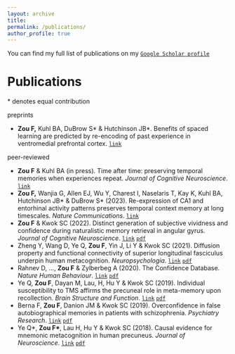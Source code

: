```yaml
---
layout: archive
title: 
permalink: /publications/
author_profile: true
---
```


<!-- Google tag (gtag.js) -->
<script async src="https://www.googletagmanager.com/gtag/js?id=G-DSE37TPFBZ"></script>
<script>
  window.dataLayer = window.dataLayer || [];
  function gtag(){dataLayer.push(arguments);}
  gtag('js', new Date());

  gtag('config', 'G-DSE37TPFBZ');
</script>

<!--{% if author.googlescholar %}
  You can also find my articles on <u><a href="{{author.googlescholar}}">my Google Scholar profile</a>.</u>
{% endif %}

{% include base_path %}

{% for post in site.publications reversed %}
  {% include archive-single.html %}
{% endfor %}-->

You can find my full list of publications on my [`Google Scholar profile`](https://scholar.google.com/citations?user=dOQwWbAAAAAJ&hl=en)

Publications
=======
\* denotes equal contribution

preprints
* **Zou F,** Kuhl BA, DuBrow S* & Hutchinson JB*. Benefits of spaced learning are predicted by re-encoding of past experience in ventromedial prefrontal cortex. [`link`](https://doi.org/10.1101/2024.05.14.594263)

peer-reviewed
* **Zou F** & Kuhl BA (in press). Time after time: preserving temporal memories when experiences repeat. *Journal of Cognitive Neuroscience*. [`link`](https://doi.org/10.1162/jocn_a_02212)
* **Zou F,** Wanjia G, Allen EJ, Wu Y, Charest I, Naselaris T, Kay K, Kuhl BA, Hutchinson JB* & DuBrow S* (2023). Re-expression of CA1 and entorhinal activity patterns preserves temporal context memory at long timescales. *Nature Communications*. [`link`](https://doi.org/10.1038/s41467-023-40100-8)
* **Zou F** & Kwok SC (2022). Distinct generation of subjective vividness and confidence during naturalistic memory retrieval in angular gyrus. *Journal of Cognitive Neuroscience*. [`link`](https://doi.org/10.1162/jocn_a_01838) [`pdf`](http://futingzou.github.io/files/JoCN2022.pdf) 
* Zheng Y, Wang D, Ye Q, **Zou F**, Yin J, Li Y & Kwok SC (2021). Diffusion property and functional connectivity of superior longitudinal fasciculus underpin human metacognition. *Neuropsychologia*. [`link`](https://www.sciencedirect.com/science/article/pii/S0028393221000981) [`pdf`](http://futingzou.github.io/files/Neuropsychologia_2021.pdf) 
* Rahnev D, …, **Zou F** & Zylberbeg A (2020). The Confidence Database. *Nature Human Behaviour*. [`link`](https://www.nature.com/articles/s41562-019-0813-1) [`pdf`](http://futingzou.github.io/files/NHB_2020.pdf)
* Ye Q, **Zou F**, Dayan M, Lau, H, Hu Y & Kwok SC (2019). Individual susceptibility to TMS affirms the precuneal role in meta-memory upon recollection. *Brain Structure and Function*. [`link`](https://link.springer.com/article/10.1007/s00429-019-01909-6) [`pdf`](http://futingzou.github.io/files/BSAF_2019.pdf)
* Berna F, **Zou F**, Danion JM & Kwok SC (2019). Overconfidence in false autobiographical memories in patients with schizophrenia. *Psychiatry Research*. [`link`](https://www.sciencedirect.com/science/article/pii/S0165178118321231) [`pdf`](http://futingzou.github.io/files/PsychiatryRes_2019.pdf)
* Ye Q\*, **Zou F\***, Lau H, Hu Y & Kwok SC (2018). Causal evidence for mnemonic metacognition in human precuneus. *Journal of Neuroscience*. [`link`](https://doi.org/10.1523/JNEUROSCI.0660-18.2018) [`pdf`](http://futingzou.github.io/files/JN_2018.pdf)

<!--
Selected Presentations
======
* **Zou F**, Naselaris T, Kay K, Kuhl BA, DuBrow S & Hutchinson JB (2022). Time-dependent contributions of hippocampus and vmPFC to distributed learning. *Society for Neuroscience, San Diego, CA, poster presentation*.
* **Zou F**, Allen E, Wu Y, Charest I, Naselaris T, Kay K, Hutchinson JB & DuBrow S (2021). Hippocampal and entorhinal pattern reinstatement mediates long-timescale temporal memory. *Context and Episodic Memory Symposium, Philadelphia, PA, poster presentation*.
* **Zou F**, Allen E, Wu Y, Charest I, Naselaris T, Kay K, Hutchinson JB & DuBrow S (2021). For the When: The Role of the Medial Temporal Lobe in Encoding Long-Timescale Temporal Information. *Cognitive Neuroscience Society Annual Meeting, virtual, poster presentation*.
-->
